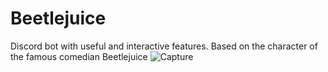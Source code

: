 # Beetlejuice
Discord bot with useful and interactive features.
 Based on the character of the famous comedian Beetlejuice
![Capture](https://user-images.githubusercontent.com/79432932/126067521-ca0def8e-7b2c-4aa6-9334-c9ffc447dc68.PNG)
